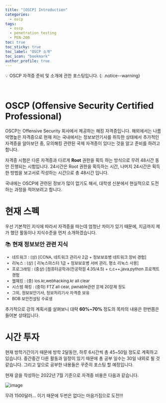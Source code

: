 ```yaml
---
title: "[OSCP] Introduction"
categories:
  - oscp
tags:
  - oscp
  - penetration testing
  - PEN-200
toc: true
toc_sticky: true
toc_label: "OSCP 소개"
toc_icon: "bookmark"
author_profile: true
---
```


💡 OSCP 자격증 준비 및 소개에 관한 포스팅입니다.
{: .notice--warning}

<br>

# OSCP (Offensive Security Certified Professional)
OSCP는 Offensive Security 회사에서 제공하는 해킹 자격증입니다. 해외에서는 나름 악명높은 자격증으로 현재 저는 국내에서는 정보보안기사를 취득한 상태에서 추가적인 자격증을 알아보던 중, 모의해킹 관련된 국제 자격증이 있다는 것을 알고 준비를 하려고 합니다.

자격증 시험은 다른 자격증과 다르게 **Root** 권한을 획득 하는 방식으로 무려 48시간 동안 진행되는 시험입니다. 24시간은 Root 권한을 획득하는 시간, 나머지 24시간은 획득한 방법을 보고서로 작성하는 시간으로 총 48시간 입니다.

국내에는 OSCP에 관련된 정보가 많이 없기도 해서, 대학생 신분에서 현실적으로 도전하는 과정을 적어보려고 합니다.

# 현재 스펙
우선 기본적인 지식에 따라서 자격증을 따는데 엄청난 차이가 있기 때문에, 지금까지 제가 했던 활동이나 지식수준을 먼저 소개하겠습니다.

<div class="notice--success">
  <font size="4.8em"> 📚<b> 현재 정보보안 관련 지식 </b></font>
  <font size="2.5em">
  <ul>
    <li> 네트워크 : (상) [CCNA, 네트워크 관리사 2급 + 정보보호병 네트워크 장비 경험]   </li> 
    <li> 리눅스 : (상) [ 리눅스마스터 1급 + 정보보호병 서버 관리, 평소 리눅스 사용] </li>
    <li> 프로그래밍 : (중상) [컴퓨터공학과(전공학점 4.35/4.5) + c,c++,java,python 프로젝트 경험 </li>
    <li> 웹해킹 : (중) los.kr,webhacking.kr all clear </li>
    <li> 시스템 해킹 : (중하) FTZ all cear, pwnable관련 문제 20문제 정도  </li>
    <li> 그외, 정보보안기사, 정보처리기사 자격증 보유  </li>
    <li> BOB 보안컨설팅 수료생  </li>
  </ul>
  </font>
</div>

추가적으로 강의 계획서를 살펴보니 대략 **60%~70%** 정도의 목차의 내용은 한번쯤은 들어본 상태입니다.

# 시간 투자
현재 방학기간이기 때문에 방학 2달동안, 하루 6시간씩 총 45~50일 정도로 계획하고 있습니다. 중간중간 다른 활동과 일정이 있기 때문에 총 공부 일수는 30일 내외로 될 것 같습니다. 그리고 앞으로 공부한 내용들은 꾸준히 포스팅 할 예정입니다.

현재 글을 작성하는 2022년 7월 기준으로 자격증 비용은 다음과 같습니다.

![image](https://user-images.githubusercontent.com/33647663/177160364-b32319f9-5e54-42a4-8241-0f41a07c2ced.png)

무려 1500달러... 이기 때문에 두번은 없다는 마음가짐으로 도전!!!





